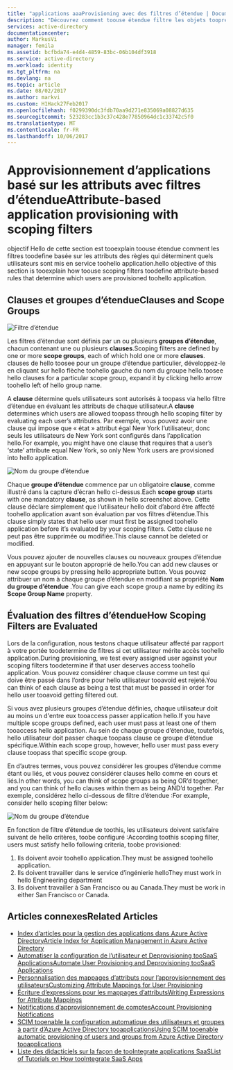 ```yaml
---
title: "applications aaaProvisioning avec des filtres d’étendue | Documents Microsoft"
description: "Découvrez comment toouse étendue filtre les objets tooprevent dans les applications qui prennent en charge l’approvisionnement automatique des utilisateurs d’être réellement configuré si un objet n’est pas conforme à vos besoins."
services: active-directory
documentationcenter: 
author: MarkusVi
manager: femila
ms.assetid: bcfbda74-e4d4-4859-83bc-06b104df3918
ms.service: active-directory
ms.workload: identity
ms.tgt_pltfrm: na
ms.devlang: na
ms.topic: article
ms.date: 08/02/2017
ms.author: markvi
ms.custom: H1Hack27Feb2017
ms.openlocfilehash: f0299390dc3fdb70aa9d271e835069a08827d635
ms.sourcegitcommit: 523283cc1b3c37c428e77850964dc1c33742c5f0
ms.translationtype: MT
ms.contentlocale: fr-FR
ms.lasthandoff: 10/06/2017
---
```

# <a name="attribute-based-application-provisioning-with-scoping-filters"></a><span data-ttu-id="dcec9-103">Approvisionnement d’applications basé sur les attributs avec filtres d’étendue</span><span class="sxs-lookup"><span data-stu-id="dcec9-103">Attribute-based application provisioning with scoping filters</span></span>
<span data-ttu-id="dcec9-104">objectif Hello de cette section est tooexplain toouse étendue comment les filtres toodefine basée sur les attributs des règles qui déterminent quels utilisateurs sont mis en service toohello application.</span><span class="sxs-lookup"><span data-stu-id="dcec9-104">hello objective of this section is tooexplain how toouse scoping filters toodefine attribute-based rules that determine which users are provisioned toohello application.</span></span>

## <a name="clauses-and-scope-groups"></a><span data-ttu-id="dcec9-105">Clauses et groupes d’étendue</span><span class="sxs-lookup"><span data-stu-id="dcec9-105">Clauses and Scope Groups</span></span>
![Filtre d’étendue][1] 

<span data-ttu-id="dcec9-107">Les filtres d’étendue sont définis par un ou plusieurs **groupes d’étendue**, chacun contenant une ou plusieurs **clauses**.</span><span class="sxs-lookup"><span data-stu-id="dcec9-107">Scoping filters are defined by one or more **scope groups**, each of which hold one or more **clauses**.</span></span> <span data-ttu-id="dcec9-108">clauses de hello toosee pour un groupe d’étendue particulier, développez-le en cliquant sur hello flèche toohello gauche du nom du groupe hello.</span><span class="sxs-lookup"><span data-stu-id="dcec9-108">toosee hello clauses for a particular scope group, expand it by clicking hello arrow toohello left of hello group name.</span></span>

<span data-ttu-id="dcec9-109">A **clause** détermine quels utilisateurs sont autorisés à toopass via hello filtre d’étendue en évaluant les attributs de chaque utilisateur.</span><span class="sxs-lookup"><span data-stu-id="dcec9-109">A **clause** determines which users are allowed toopass through hello scoping filter by evaluating each user’s attributes.</span></span> <span data-ttu-id="dcec9-110">Par exemple, vous pouvez avoir une clause qui impose que « état » attribut égal New York l’utilisateur, donc seuls les utilisateurs de New York sont configurés dans l’application hello.</span><span class="sxs-lookup"><span data-stu-id="dcec9-110">For example, you might have one clause that requires that a user’s ‘state’ attribute equal New York, so only New York users are provisioned into hello application.</span></span>

![Nom du groupe d’étendue][2] 

<span data-ttu-id="dcec9-112">Chaque **groupe d’étendue** commence par un obligatoire **clause**, comme illustré dans la capture d’écran hello ci-dessus.</span><span class="sxs-lookup"><span data-stu-id="dcec9-112">Each **scope group** starts with one mandatory **clause**, as shown in hello screenshot above.</span></span> <span data-ttu-id="dcec9-113">Cette clause déclare simplement que l’utilisateur hello doit d’abord être affecté toohello application avant son évaluation par vos filtres d’étendue.</span><span class="sxs-lookup"><span data-stu-id="dcec9-113">This clause simply states that hello user must first be assigned toohello application before it’s evaluated by your scoping filters.</span></span> <span data-ttu-id="dcec9-114">Cette clause ne peut pas être supprimée ou modifiée.</span><span class="sxs-lookup"><span data-stu-id="dcec9-114">This clause cannot be deleted or modified.</span></span>

<span data-ttu-id="dcec9-115">Vous pouvez ajouter de nouvelles clauses ou nouveaux groupes d’étendue en appuyant sur le bouton approprié de hello.</span><span class="sxs-lookup"><span data-stu-id="dcec9-115">You can add new clauses or new scope groups by pressing hello appropriate button.</span></span> <span data-ttu-id="dcec9-116">Vous pouvez attribuer un nom à chaque groupe d’étendue en modifiant sa propriété **Nom du groupe d’étendue** .</span><span class="sxs-lookup"><span data-stu-id="dcec9-116">You can give each scope group a name by editing its **Scope Group Name** property.</span></span>

## <a name="how-scoping-filters-are-evaluated"></a><span data-ttu-id="dcec9-117">Évaluation des filtres d’étendue</span><span class="sxs-lookup"><span data-stu-id="dcec9-117">How Scoping Filters are Evaluated</span></span>
<span data-ttu-id="dcec9-118">Lors de la configuration, nous testons chaque utilisateur affecté par rapport à votre portée toodetermine de filtres si cet utilisateur mérite accès toohello application.</span><span class="sxs-lookup"><span data-stu-id="dcec9-118">During provisioning, we test every assigned user against your scoping filters toodetermine if that user deserves access toohello application.</span></span> <span data-ttu-id="dcec9-119">Vous pouvez considérer chaque clause comme un test qui doive être passé dans l’ordre pour hello utilisateur tooavoid est rejeté.</span><span class="sxs-lookup"><span data-stu-id="dcec9-119">You can think of each clause as being a test that must be passed in order for hello user tooavoid getting filtered out.</span></span> 

<span data-ttu-id="dcec9-120">Si vous avez plusieurs groupes d’étendue définies, chaque utilisateur doit au moins un d'entre eux tooaccess passer application hello.</span><span class="sxs-lookup"><span data-stu-id="dcec9-120">If you have multiple scope groups defined, each user must pass at least one of them tooaccess hello application.</span></span> <span data-ttu-id="dcec9-121">Au sein de chaque groupe d’étendue, toutefois, hello utilisateur doit passer chaque toopass clause ce groupe d’étendue spécifique.</span><span class="sxs-lookup"><span data-stu-id="dcec9-121">Within each scope group, however, hello user must pass every clause toopass that specific scope group.</span></span> 

<span data-ttu-id="dcec9-122">En d’autres termes, vous pouvez considérer les groupes d’étendue comme étant ou liés, et vous pouvez considérer clauses hello comme en cours et liés.</span><span class="sxs-lookup"><span data-stu-id="dcec9-122">In other words, you can think of scope groups as being OR’d together, and you can think of hello clauses within them as being AND’d together.</span></span> <span data-ttu-id="dcec9-123">Par exemple, considérez hello ci-dessous de filtre d’étendue :</span><span class="sxs-lookup"><span data-stu-id="dcec9-123">For example, consider hello scoping filter below:</span></span>

![Nom du groupe d’étendue][3]  

<span data-ttu-id="dcec9-125">En fonction de filtre d’étendue de toothis, les utilisateurs doivent satisfaire suivant de hello critères, toobe configuré :</span><span class="sxs-lookup"><span data-stu-id="dcec9-125">According toothis scoping filter, users must satisfy hello following criteria, toobe provisioned:</span></span>

1. <span data-ttu-id="dcec9-126">Ils doivent avoir toohello application.</span><span class="sxs-lookup"><span data-stu-id="dcec9-126">They must be assigned toohello application.</span></span>
2. <span data-ttu-id="dcec9-127">Ils doivent travailler dans le service d’ingénierie hello</span><span class="sxs-lookup"><span data-stu-id="dcec9-127">They must work in hello Engineering department</span></span>
3. <span data-ttu-id="dcec9-128">Ils doivent travailler à San Francisco ou au Canada.</span><span class="sxs-lookup"><span data-stu-id="dcec9-128">They must be work in either San Francisco or Canada.</span></span>

## <a name="related-articles"></a><span data-ttu-id="dcec9-129">Articles connexes</span><span class="sxs-lookup"><span data-stu-id="dcec9-129">Related Articles</span></span>
* [<span data-ttu-id="dcec9-130">Index d’articles pour la gestion des applications dans Azure Active Directory</span><span class="sxs-lookup"><span data-stu-id="dcec9-130">Article Index for Application Management in Azure Active Directory</span></span>](active-directory-apps-index.md)
* [<span data-ttu-id="dcec9-131">Automatiser la configuration de l’utilisateur et Deprovisioning tooSaaS Applications</span><span class="sxs-lookup"><span data-stu-id="dcec9-131">Automate User Provisioning and Deprovisioning tooSaaS Applications</span></span>](active-directory-saas-app-provisioning.md)
* [<span data-ttu-id="dcec9-132">Personnalisation des mappages d’attributs pour l’approvisionnement des utilisateurs</span><span class="sxs-lookup"><span data-stu-id="dcec9-132">Customizing Attribute Mappings for User Provisioning</span></span>](active-directory-saas-customizing-attribute-mappings.md)
* [<span data-ttu-id="dcec9-133">Écriture d’expressions pour les mappages d’attributs</span><span class="sxs-lookup"><span data-stu-id="dcec9-133">Writing Expressions for Attribute Mappings</span></span>](active-directory-saas-writing-expressions-for-attribute-mappings.md)
* [<span data-ttu-id="dcec9-134">Notifications d’approvisionnement de comptes</span><span class="sxs-lookup"><span data-stu-id="dcec9-134">Account Provisioning Notifications</span></span>](active-directory-saas-account-provisioning-notifications.md)
* [<span data-ttu-id="dcec9-135">SCIM tooenable la configuration automatique des utilisateurs et groupes à partir d’Azure Active Directory tooapplications</span><span class="sxs-lookup"><span data-stu-id="dcec9-135">Using SCIM tooenable automatic provisioning of users and groups from Azure Active Directory tooapplications</span></span>](active-directory-scim-provisioning.md)
* [<span data-ttu-id="dcec9-136">Liste des didacticiels sur la façon de tooIntegrate applications SaaS</span><span class="sxs-lookup"><span data-stu-id="dcec9-136">List of Tutorials on How tooIntegrate SaaS Apps</span></span>](active-directory-saas-tutorial-list.md)

<!--Image references-->
[1]: ./media/active-directory-saas-scoping-filters/ic782811.png
[2]: ./media/active-directory-saas-scoping-filters/ic782812.png
[3]: ./media/active-directory-saas-scoping-filters/ic782813.png
